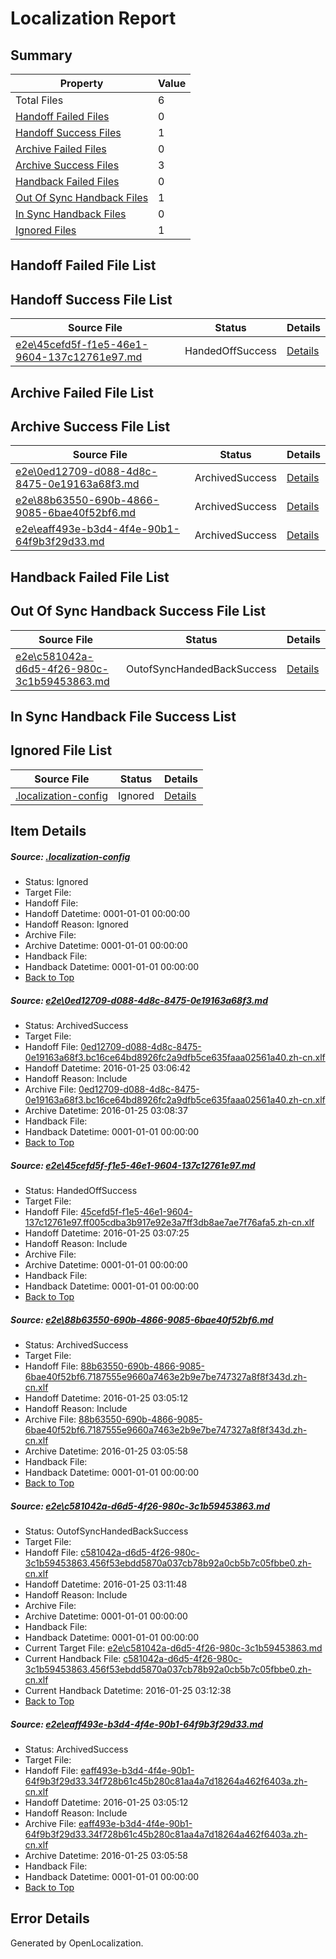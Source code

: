 # <a name='report-top'></a> Localization Report

## Summary
 Property | Value 
 -------- | ----- 
 Total Files | 6
[ Handoff Failed Files ](#handoff-failed-list)| 0
[ Handoff Success Files ](#handoff-success-list)| 1
[ Archive Failed Files ](#archive-failed-list)| 0
[ Archive Success Files ](#archive-success-list)| 3
[ Handback Failed Files ](#handback-failed-list)| 0
[ Out Of Sync Handback Files ](#outofsync-handback-success-list)| 1
[ In Sync Handback Files ](#insync-handback-success-list)| 0
[ Ignored Files ](#ignored-list)| 1

## <a name='handoff-failed-list'></a> Handoff Failed File List

## <a name='handoff-success-list'></a> Handoff Success File List
 Source File | Status | Details 
 ----------- | ------ | ------- 
 [e2e\45cefd5f-f1e5-46e1-9604-137c12761e97.md](https://github.com/OpenLocalizationTest/oltest/blob/7398222819396b38b5d13c0273fedcf09cf7355b/e2e/45cefd5f-f1e5-46e1-9604-137c12761e97.md) | HandedOffSuccess | [Details](#dd66944c3eb88f7789fd23084bb0e2faab4bc0c92)

## <a name='archive-failed-list'></a> Archive Failed File List

## <a name='archive-success-list'></a> Archive Success File List
 Source File | Status | Details 
 ----------- | ------ | ------- 
 [e2e\0ed12709-d088-4d8c-8475-0e19163a68f3.md](https://github.com/OpenLocalizationTest/oltest/blob/5ec1b24284cb0d06cc9ff951f8a5f627d912ce71/e2e/0ed12709-d088-4d8c-8475-0e19163a68f3.md) | ArchivedSuccess | [Details](#cdcc73f3da3fd69eb59ca3127557bfc5d373cff41)
 [e2e\88b63550-690b-4866-9085-6bae40f52bf6.md](https://github.com/OpenLocalizationTest/oltest/blob/40e3cbdba1f8e49ce88d4aae09f0e4af8dfa26b8/e2e/88b63550-690b-4866-9085-6bae40f52bf6.md) | ArchivedSuccess | [Details](#81f9fbb06fa8518fc0f9338ff199356f6eedc23f3)
 [e2e\eaff493e-b3d4-4f4e-90b1-64f9b3f29d33.md](https://github.com/OpenLocalizationTest/oltest/blob/40e3cbdba1f8e49ce88d4aae09f0e4af8dfa26b8/e2e/eaff493e-b3d4-4f4e-90b1-64f9b3f29d33.md) | ArchivedSuccess | [Details](#5d8943affe9382c8194e5427afb37402b5301cb95)

## <a name='handback-failed-list'></a> Handback Failed File List

## <a name='outofsync-handback-success-list'></a> Out Of Sync Handback Success File List
 Source File | Status | Details 
 ----------- | ------ | ------- 
 [e2e\c581042a-d6d5-4f26-980c-3c1b59453863.md](https://github.com/OpenLocalizationTest/oltest/blob/7fec131d44aeddbeab3ed95d4f3fc61704bc5d08/e2e/c581042a-d6d5-4f26-980c-3c1b59453863.md) | OutofSyncHandedBackSuccess | [Details](#b27d3cdd06781a31284020a918b3ba820466d5c14)

## <a name='insync-handback-success-list'></a> In Sync Handback File Success List

## <a name='ignored-list'></a> Ignored File List
 Source File | Status | Details 
 ----------- | ------ | ------- 
 [.localization-config](https://github.com/OpenLocalizationTest/oltest/blob/7fec131d44aeddbeab3ed95d4f3fc61704bc5d08/.localization-config) | Ignored | [Details](#e4725be8631cbe979bbe0fa8b97cd75f1fd41d4d0)

## Item Details
##### <a name='e4725be8631cbe979bbe0fa8b97cd75f1fd41d4d0'></a> Source: [.localization-config](https://github.com/OpenLocalizationTest/oltest/blob/7fec131d44aeddbeab3ed95d4f3fc61704bc5d08/.localization-config)
* Status: Ignored
* Target File: 
* Handoff File: 
* Handoff Datetime: 0001-01-01 00:00:00
* Handoff Reason: Ignored
* Archive File: 
* Archive Datetime: 0001-01-01 00:00:00
* Handback File: 
* Handback Datetime: 0001-01-01 00:00:00
* [Back to Top](#report-top)

##### <a name='cdcc73f3da3fd69eb59ca3127557bfc5d373cff41'></a> Source: [e2e\0ed12709-d088-4d8c-8475-0e19163a68f3.md](https://github.com/OpenLocalizationTest/oltest/blob/5ec1b24284cb0d06cc9ff951f8a5f627d912ce71/e2e/0ed12709-d088-4d8c-8475-0e19163a68f3.md)
* Status: ArchivedSuccess
* Target File: 
* Handoff File: [0ed12709-d088-4d8c-8475-0e19163a68f3.bc16ce64bd8926fc2a9dfb5ce635faaa02561a40.zh-cn.xlf](https://github.com/OpenLocalizationTestOrg/olhandoff/blob/8acabd0f7e67133e87bfe468fadd8ae9ac754cf4/ol-handoff/OpenLocalizationTestOrg/oltest.zh-cn/qimu/0ed12709-d088-4d8c-8475-0e19163a68f3.bc16ce64bd8926fc2a9dfb5ce635faaa02561a40.zh-cn.xlf)
* Handoff Datetime: 2016-01-25 03:06:42
* Handoff Reason: Include
* Archive File: [0ed12709-d088-4d8c-8475-0e19163a68f3.bc16ce64bd8926fc2a9dfb5ce635faaa02561a40.zh-cn.xlf](https://github.com/OpenLocalizationTestOrg/olhandoff/blob/5c75d77b0628574c306e356e273bcd9fab0f2ee7/ol-handoff/OpenLocalizationTestOrg/oltest.zh-cn/qimu/archive/0ed12709-d088-4d8c-8475-0e19163a68f3.bc16ce64bd8926fc2a9dfb5ce635faaa02561a40.zh-cn.xlf)
* Archive Datetime: 2016-01-25 03:08:37
* Handback File: 
* Handback Datetime: 0001-01-01 00:00:00
* [Back to Top](#report-top)

##### <a name='dd66944c3eb88f7789fd23084bb0e2faab4bc0c92'></a> Source: [e2e\45cefd5f-f1e5-46e1-9604-137c12761e97.md](https://github.com/OpenLocalizationTest/oltest/blob/7398222819396b38b5d13c0273fedcf09cf7355b/e2e/45cefd5f-f1e5-46e1-9604-137c12761e97.md)
* Status: HandedOffSuccess
* Target File: 
* Handoff File: [45cefd5f-f1e5-46e1-9604-137c12761e97.ff005cdba3b917e92e3a7ff3db8ae7ae7f76afa5.zh-cn.xlf](https://github.com/OpenLocalizationTestOrg/olhandoff/blob/f4a6428f9242323a13ee53d8173e7a5e44de5893/ol-handoff/OpenLocalizationTestOrg/oltest.zh-cn/qimu/45cefd5f-f1e5-46e1-9604-137c12761e97.ff005cdba3b917e92e3a7ff3db8ae7ae7f76afa5.zh-cn.xlf)
* Handoff Datetime: 2016-01-25 03:07:25
* Handoff Reason: Include
* Archive File: 
* Archive Datetime: 0001-01-01 00:00:00
* Handback File: 
* Handback Datetime: 0001-01-01 00:00:00
* [Back to Top](#report-top)

##### <a name='81f9fbb06fa8518fc0f9338ff199356f6eedc23f3'></a> Source: [e2e\88b63550-690b-4866-9085-6bae40f52bf6.md](https://github.com/OpenLocalizationTest/oltest/blob/40e3cbdba1f8e49ce88d4aae09f0e4af8dfa26b8/e2e/88b63550-690b-4866-9085-6bae40f52bf6.md)
* Status: ArchivedSuccess
* Target File: 
* Handoff File: [88b63550-690b-4866-9085-6bae40f52bf6.7187555e9660a7463e2b9e7be747327a8f8f343d.zh-cn.xlf](https://github.com/OpenLocalizationTestOrg/olhandoff/blob/0920e71b8e6468777c03d1a93dacdbeffb2766ed/ol-handoff/OpenLocalizationTestOrg/oltest.zh-cn/qimu/88b63550-690b-4866-9085-6bae40f52bf6.7187555e9660a7463e2b9e7be747327a8f8f343d.zh-cn.xlf)
* Handoff Datetime: 2016-01-25 03:05:12
* Handoff Reason: Include
* Archive File: [88b63550-690b-4866-9085-6bae40f52bf6.7187555e9660a7463e2b9e7be747327a8f8f343d.zh-cn.xlf](https://github.com/OpenLocalizationTestOrg/olhandoff/blob/1f6666684015a9df9115e513b8073888a45bb9fe/ol-handoff/OpenLocalizationTestOrg/oltest.zh-cn/qimu/archive/88b63550-690b-4866-9085-6bae40f52bf6.7187555e9660a7463e2b9e7be747327a8f8f343d.zh-cn.xlf)
* Archive Datetime: 2016-01-25 03:05:58
* Handback File: 
* Handback Datetime: 0001-01-01 00:00:00
* [Back to Top](#report-top)

##### <a name='b27d3cdd06781a31284020a918b3ba820466d5c14'></a> Source: [e2e\c581042a-d6d5-4f26-980c-3c1b59453863.md](https://github.com/OpenLocalizationTest/oltest/blob/7fec131d44aeddbeab3ed95d4f3fc61704bc5d08/e2e/c581042a-d6d5-4f26-980c-3c1b59453863.md)
* Status: OutofSyncHandedBackSuccess
* Target File: 
* Handoff File: [c581042a-d6d5-4f26-980c-3c1b59453863.456f53ebdd5870a037cb78b92a0cb5b7c05fbbe0.zh-cn.xlf](https://github.com/OpenLocalizationTestOrg/olhandoff/blob/50aa5c7e101fd088d78ace95bd7a742aacfe42c4/ol-handoff/OpenLocalizationTestOrg/oltest.zh-cn/qimu/c581042a-d6d5-4f26-980c-3c1b59453863.456f53ebdd5870a037cb78b92a0cb5b7c05fbbe0.zh-cn.xlf)
* Handoff Datetime: 2016-01-25 03:11:48
* Handoff Reason: Include
* Archive File: 
* Archive Datetime: 0001-01-01 00:00:00
* Handback File: 
* Handback Datetime: 0001-01-01 00:00:00
* Current Target File: [e2e\c581042a-d6d5-4f26-980c-3c1b59453863.md](https://github.com/OpenLocalizationTestOrg/oltest.zh-cn/blob/6511e9776fae83d47b5c48f8491d88cb96a5fea9/e2e/c581042a-d6d5-4f26-980c-3c1b59453863.md)
* Current Handback File: [c581042a-d6d5-4f26-980c-3c1b59453863.456f53ebdd5870a037cb78b92a0cb5b7c05fbbe0.zh-cn.xlf](https://github.com/OpenLocalizationTestOrg/olhandback/blob/b9a8555989489aabd42a3db540d88defbdee7249/ol-handback/OpenLocalizationTestOrg/oltest.zh-cn/qimu/c581042a-d6d5-4f26-980c-3c1b59453863.456f53ebdd5870a037cb78b92a0cb5b7c05fbbe0.zh-cn.xlf)
* Current Handback Datetime: 2016-01-25 03:12:38
* [Back to Top](#report-top)

##### <a name='5d8943affe9382c8194e5427afb37402b5301cb95'></a> Source: [e2e\eaff493e-b3d4-4f4e-90b1-64f9b3f29d33.md](https://github.com/OpenLocalizationTest/oltest/blob/40e3cbdba1f8e49ce88d4aae09f0e4af8dfa26b8/e2e/eaff493e-b3d4-4f4e-90b1-64f9b3f29d33.md)
* Status: ArchivedSuccess
* Target File: 
* Handoff File: [eaff493e-b3d4-4f4e-90b1-64f9b3f29d33.34f728b61c45b280c81aa4a7d18264a462f6403a.zh-cn.xlf](https://github.com/OpenLocalizationTestOrg/olhandoff/blob/0920e71b8e6468777c03d1a93dacdbeffb2766ed/ol-handoff/OpenLocalizationTestOrg/oltest.zh-cn/qimu/eaff493e-b3d4-4f4e-90b1-64f9b3f29d33.34f728b61c45b280c81aa4a7d18264a462f6403a.zh-cn.xlf)
* Handoff Datetime: 2016-01-25 03:05:12
* Handoff Reason: Include
* Archive File: [eaff493e-b3d4-4f4e-90b1-64f9b3f29d33.34f728b61c45b280c81aa4a7d18264a462f6403a.zh-cn.xlf](https://github.com/OpenLocalizationTestOrg/olhandoff/blob/1f6666684015a9df9115e513b8073888a45bb9fe/ol-handoff/OpenLocalizationTestOrg/oltest.zh-cn/qimu/archive/eaff493e-b3d4-4f4e-90b1-64f9b3f29d33.34f728b61c45b280c81aa4a7d18264a462f6403a.zh-cn.xlf)
* Archive Datetime: 2016-01-25 03:05:58
* Handback File: 
* Handback Datetime: 0001-01-01 00:00:00
* [Back to Top](#report-top)


## Error Details

Generated by OpenLocalization.
